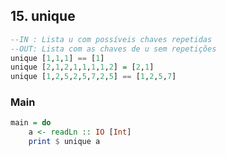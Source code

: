 ## 15. unique
[](solver.hs)
```hs
--IN : Lista u com possíveis chaves repetidas
--OUT: Lista com as chaves de u sem repetições
unique [1,1,1] == [1]
unique [2,1,2,1,1,1,1,2] = [2,1]
unique [1,2,5,2,5,7,2,5] == [1,2,5,7]
```


<!--MAIN_BEGIN-->
### Main
```hs
main = do
    a <- readLn :: IO [Int]
    print $ unique a

```
<!--MAIN_END-->
